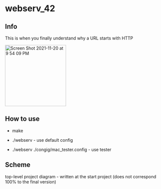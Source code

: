 # webserv_42

## Info
This is when you finally understand why a URL starts with HTTP

<img width="201" alt="Screen Shot 2021-11-20 at 9 54 09 PM" src="https://user-images.githubusercontent.com/94758944/143722228-f01e02a5-4cd7-4e02-9a25-89d28be45629.png">

## How to use
- make

- ./webserv - use default config
- ./webserv ./congig/mac_tester.config - use tester

## Scheme
top-level project diagram - written at the start project (does not correspond 100% to the final version)
